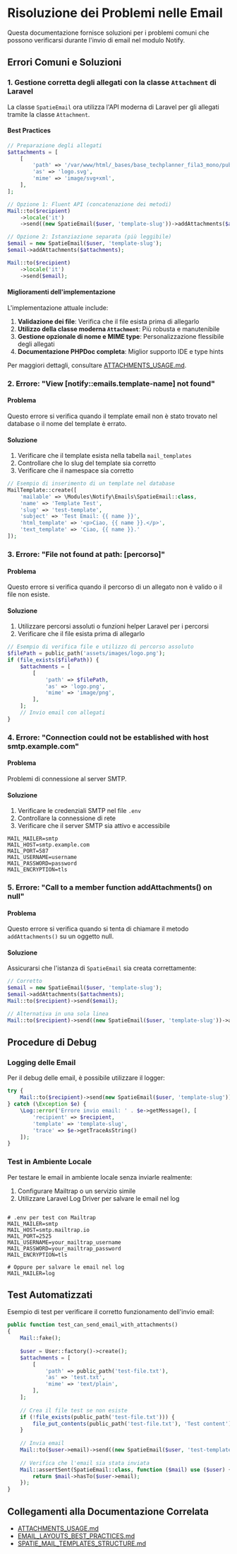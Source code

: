 # Risoluzione dei Problemi nelle Email 

Questa documentazione fornisce soluzioni per i problemi comuni che possono verificarsi durante l'invio di email nel modulo Notify.

## Errori Comuni e Soluzioni

### 1. Gestione corretta degli allegati con la classe `Attachment` di Laravel

La classe `SpatieEmail` ora utilizza l'API moderna di Laravel per gli allegati tramite la classe `Attachment`.

#### Best Practices

```php
// Preparazione degli allegati
$attachments = [
    [
        'path' => '/var/www/html/_bases/base_techplanner_fila3_mono/public_html/images/avatars/default.svg',
        'as' => 'logo.svg',
        'mime' => 'image/svg+xml',
    ],
];

// Opzione 1: Fluent API (concatenazione dei metodi)
Mail::to($recipient)
    ->locale('it')
    ->send((new SpatieEmail($user, 'template-slug'))->addAttachments($attachments));

// Opzione 2: Istanziazione separata (più leggibile)
$email = new SpatieEmail($user, 'template-slug');
$email->addAttachments($attachments);

Mail::to($recipient)
    ->locale('it')
    ->send($email);
```

#### Miglioramenti dell'implementazione

L'implementazione attuale include:

1. **Validazione dei file**: Verifica che il file esista prima di allegarlo
2. **Utilizzo della classe moderna `Attachment`**: Più robusta e manutenibile
3. **Gestione opzionale di nome e MIME type**: Personalizzazione flessibile degli allegati
4. **Documentazione PHPDoc completa**: Miglior supporto IDE e type hints

Per maggiori dettagli, consultare [ATTACHMENTS_USAGE.md](./ATTACHMENTS_USAGE.md).

### 2. Errore: "View [notify::emails.template-name] not found"

#### Problema
Questo errore si verifica quando il template email non è stato trovato nel database o il nome del template è errato.

#### Soluzione
1. Verificare che il template esista nella tabella `mail_templates`
2. Controllare che lo slug del template sia corretto
3. Verificare che il namespace sia corretto

```php
// Esempio di inserimento di un template nel database
MailTemplate::create([
    'mailable' => \Modules\Notify\Emails\SpatieEmail::class,
    'name' => 'Template Test',
    'slug' => 'test-template',
    'subject' => 'Test Email: {{ name }}',
    'html_template' => '<p>Ciao, {{ name }}.</p>',
    'text_template' => 'Ciao, {{ name }}.'
]);
```

### 3. Errore: "File not found at path: [percorso]"

#### Problema
Questo errore si verifica quando il percorso di un allegato non è valido o il file non esiste.

#### Soluzione
1. Utilizzare percorsi assoluti o funzioni helper Laravel per i percorsi
2. Verificare che il file esista prima di allegarlo

```php
// Esempio di verifica file e utilizzo di percorso assoluto
$filePath = public_path('assets/images/logo.png');
if (file_exists($filePath)) {
    $attachments = [
        [
            'path' => $filePath,
            'as' => 'logo.png',
            'mime' => 'image/png',
        ],
    ];
    // Invio email con allegati
}
```

### 4. Errore: "Connection could not be established with host smtp.example.com"

#### Problema
Problemi di connessione al server SMTP.

#### Soluzione
1. Verificare le credenziali SMTP nel file `.env`
2. Controllare la connessione di rete
3. Verificare che il server SMTP sia attivo e accessibile

```dotenv
MAIL_MAILER=smtp
MAIL_HOST=smtp.example.com
MAIL_PORT=587
MAIL_USERNAME=username
MAIL_PASSWORD=password
MAIL_ENCRYPTION=tls
```

### 5. Errore: "Call to a member function addAttachments() on null"

#### Problema
Questo errore si verifica quando si tenta di chiamare il metodo `addAttachments()` su un oggetto null.

#### Soluzione
Assicurarsi che l'istanza di `SpatieEmail` sia creata correttamente:

```php
// Corretto
$email = new SpatieEmail($user, 'template-slug');
$email->addAttachments($attachments);
Mail::to($recipient)->send($email);

// Alternativa in una sola linea
Mail::to($recipient)->send((new SpatieEmail($user, 'template-slug'))->addAttachments($attachments));
```

## Procedure di Debug

### Logging delle Email

Per il debug delle email, è possibile utilizzare il logger:

```php
try {
    Mail::to($recipient)->send(new SpatieEmail($user, 'template-slug'));
} catch (\Exception $e) {
    \Log::error('Errore invio email: ' . $e->getMessage(), [
        'recipient' => $recipient,
        'template' => 'template-slug',
        'trace' => $e->getTraceAsString()
    ]);
}
```

### Test in Ambiente Locale

Per testare le email in ambiente locale senza inviarle realmente:

1. Configurare Mailtrap o un servizio simile
2. Utilizzare Laravel Log Driver per salvare le email nel log

```dotenv

# .env per test con Mailtrap
MAIL_MAILER=smtp
MAIL_HOST=smtp.mailtrap.io
MAIL_PORT=2525
MAIL_USERNAME=your_mailtrap_username
MAIL_PASSWORD=your_mailtrap_password
MAIL_ENCRYPTION=tls

# Oppure per salvare le email nel log
MAIL_MAILER=log
```

## Test Automatizzati

Esempio di test per verificare il corretto funzionamento dell'invio email:

```php
public function test_can_send_email_with_attachments()
{
    Mail::fake();
    
    $user = User::factory()->create();
    $attachments = [
        [
            'path' => public_path('test-file.txt'),
            'as' => 'test.txt',
            'mime' => 'text/plain',
        ],
    ];
    
    // Crea il file test se non esiste
    if (!file_exists(public_path('test-file.txt'))) {
        file_put_contents(public_path('test-file.txt'), 'Test content');
    }
    
    // Invia email
    Mail::to($user->email)->send((new SpatieEmail($user, 'test-template'))->addAttachments($attachments));
    
    // Verifica che l'email sia stata inviata
    Mail::assertSent(SpatieEmail::class, function ($mail) use ($user) {
        return $mail->hasTo($user->email);
    });
}
```

## Collegamenti alla Documentazione Correlata

- [ATTACHMENTS_USAGE.md](./ATTACHMENTS_USAGE.md)
- [EMAIL_LAYOUTS_BEST_PRACTICES.md](../mail-templates/EMAIL_LAYOUTS_BEST_PRACTICES.md)
- [SPATIE_MAIL_TEMPLATES_STRUCTURE.md](../mail-templates/SPATIE_MAIL_TEMPLATES_STRUCTURE.md)
